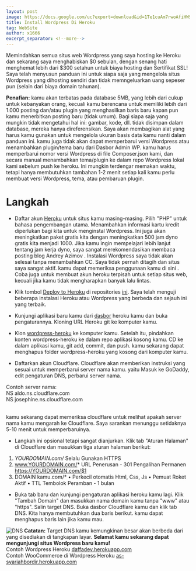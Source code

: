 ```yaml
---
layout: post
image: https://docs.google.com/uc?export=download&id=1Te1cuAm7rwoAfiHWSMTJYpJnCiA_H3LQ
title: Install Wordpress Di Heroku
tag: WebSite
author: x1666
excerpt_separator: <!--more-->
---
```


Memindahkan semua situs web Wordpress yang saya hosting ke Heroku<!--more--> dan sekarang saya menghabiskan $0 sebulan, dengan senang hati menghemat lebih dari $300 setahun untuk biaya hosting dan Sertifikat SSL! Saya telah menyusun panduan ini untuk siapa saja yang mengelola situs Wordpress yang dihosting sendiri dan tidak memngeluarkan uang sepeser pun (selain dari biaya domain tahunan).


<b>Penafian:</b> kamu akan terbatas pada database 5MB, yang lebih dari cukup untuk kebanyakan orang, kecuali kamu berencana untuk memiliki lebih dari 1.000 posting dan/atau plugin yang menghasilkan baris baru kapan pun kamu menerbitkan posting baru (tidak umum). Bagi siapa saja yang mungkin tidak mengetahui hal ini: gambar, kode, dll. tidak disimpan dalam database, mereka hanya direferensikan. Saya akan membagikan alat yang harus kamu gunakan untuk mengelola ukuran basis data kamu nanti dalam panduan ini. kamu juga tidak akan dapat memperbarui versi Wordpress atau menambahkan plugin/tema baru dari Dasbor Admin WP. kamu harus memperbarui nomor versi Wordpress di file Composer.json kami, dan secara manual menambahkan tema/plugin ke dalam repo Wordpress lokal kami sebelum push ke heroku. Ini mungkin terdengar memakan waktu, tetapi hanya membutuhkan tambahan 1-2 menit setiap kali kamu perlu membuat versi Wordpress, tema, atau pembaruan plugin.


# Langkah
-  Daftar akun [Heroku](https://shortlink.biz/205334) untuk situs kamu masing-masing. Pilih "PHP" untuk bahasa pengembangan utama. Menambahkan informasi kartu kredit diperlukan bagi kita untuk menginstal Wordpress. Ini juga akan meningkatkan paket gratis kita dengan meningkatkan 500 jam dyno gratis kita menjadi 1000. Jika kamu ingin mempelajari lebih lanjut tentang jam kerja dyno, saya sangat merekomendasikan membaca posting blog Andrey Azimov . Instalasi Wordpress saya tidak akan selesai tanpa menambahkan CC. Saya tidak pernah ditagih dan situs saya sangat aktif. kamu dapat memeriksa penggunaan kamu di sini . Coba juga untuk membuat akun heroku terpisah untuk setiap situs web, kecuali jika kamu tidak mengharapkan banyak lalu lintas.

- Klik tombol [Deploy to Heroku](https://shortlink.biz/205335) di repositories [ini](https://shortlink.biz/205337). Saya telah menguji beberapa instalasi Heroku atau Wordpress yang berbeda dan sejauh ini yang terbaik.

- Kunjungi aplikasi baru kamu dari [dasbor](https://dashboard.heroku.com/apps/) heroku kamu dan buka pengaturannya. Kloning URL Heroku git ke komputer kamu.

- Klon [wordpress-heroku](https://shortlink.biz/205338) ke komputer kamu. Setelah itu, pindahkan konten wordpress-heroku ke dalam repo aplikasi kosong kamu. CD ke dalam aplikasi kamu, git add, commit, dan push. kamu sekarang dapat menghapus folder wordpress-heroku yang kosong dari komputer kamu.

- Daftarkan akun Cloudflare. Cloudflare akan memberikan instruksi yang sesuai untuk memperbarui server nama kamu. yaitu Masuk ke GoDaddy, edit pengaturan DNS, perbarui server nama.


Contoh server nama:<br/>
NS aldo.ns.cloudflare.com<br/>
NS josephine.ns.cloudflare.com
<p/><br/>
kamu sekarang dapat memeriksa cloudflare untuk melihat apakah server nama kamu mengarah ke Cloudflare. Saya sarankan menunggu setidaknya 5-10 menit untuk memperbaruinya.

- Langkah ini opsional tetapi sangat dianjurkan. Klik tab "Aturan Halaman" di Cloudflare dan masukkan tiga aturan halaman berikut:

1. *YOURDOMAIN.com/*
Selalu Gunakan HTTPS<br/>
2. www.YOURDOMAIN.com/*
URL Penerusan - 301 Pengalihan Permanen
https://YOURDOMAIN.com/$1
3. DOMAIN kamu.com/*
• Perkecil otomatis Html, Css, Js
• Pemuat Roket Aktif
• TTL Tembolok Peramban - 1 bulan

- Buka tab baru dan kunjungi pengaturan aplikasi heroku kamu lagi. Klik "Tambah Domain" dan masukkan nama domain kamu tanpa "www" atau "https". Salin target DNS. Buka dasbor Cloudflare kamu dan klik tab DNS. Kita hanya membutuhkan dua baris berikut. kamu dapat menghapus baris lain jika kamu mau.

![DNS](https://res.cloudinary.com/practicaldev/image/fetch/s--iZ6PSbu6--/c_limit%2Cf_auto%2Cfl_progressive%2Cq_auto%2Cw_880/https://dev-to-uploads.s3.amazonaws.com/i/r54ezmx6pp6hipoovhqg.png)
<b>Catatan:</b> Target DNS kamu kemungkinan besar akan berbeda dari yang disediakan di tangkapan layar.
<b>Selamat kamu sekarang dapat mengunjungi situs Wordpress baru kamu!</b>
<br/>Contoh Wordpress Heroku [daffadev.herokuapp.com](https://shortlink.biz/205340)<br/>Contoh WooCommerce di Wordpress Heroku [as-syariahbordir.herokuapp.com](https://shortlink.biz/205352)
